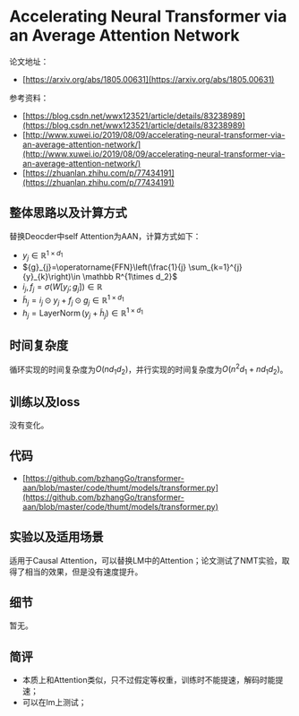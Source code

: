 # Accelerating Neural Transformer via an Average Attention Network

论文地址：

- [https://arxiv.org/abs/1805.00631](https://arxiv.org/abs/1805.00631)

参考资料：

- [https://blog.csdn.net/wwx123521/article/details/83238989](https://blog.csdn.net/wwx123521/article/details/83238989)
- [http://www.xuwei.io/2019/08/09/accelerating-neural-transformer-via-an-average-attention-network/](http://www.xuwei.io/2019/08/09/accelerating-neural-transformer-via-an-average-attention-network/)
- [https://zhuanlan.zhihu.com/p/77434191](https://zhuanlan.zhihu.com/p/77434191)



## 整体思路以及计算方式

替换Deocder中self Attention为AAN，计算方式如下：

- $y_j\in \mathbb R^{1\times d_1}$
- ${g}_{j}=\operatorname{FFN}\left(\frac{1}{j} \sum_{k=1}^{j} {y}_{k}\right)\in \mathbb R^{1\times d_2}$
- ${i}_{j}, {f}_{j}=\sigma\left(W\left[{y}_{j} ; {g}_{j}\right]\right)\in \mathbb R$
- $\tilde{{h}}_{j}={i}_{j} \odot {y}_{j}+{f}_{j} \odot {g}_{j} \in \mathbb R^{1\times d_1}$
- ${h}_{j}=\operatorname{LayerNorm}\left({y}_{j}+\tilde{{h}}_{j}\right)\in \mathbb R^{1\times d_1}$



## 时间复杂度

循环实现的时间复杂度为$O(nd_1 d_2)$，并行实现的时间复杂度为$O(n^2d_1 + nd_1 d_2)$。



## 训练以及loss

没有变化。



## 代码

- [https://github.com/bzhangGo/transformer-aan/blob/master/code/thumt/models/transformer.py](https://github.com/bzhangGo/transformer-aan/blob/master/code/thumt/models/transformer.py)



## 实验以及适用场景

适用于Causal Attention，可以替换LM中的Attention；论文测试了NMT实验，取得了相当的效果，但是没有速度提升。



## 细节

暂无。



## 简评

- 本质上和Attention类似，只不过假定等权重，训练时不能提速，解码时能提速；
- 可以在lm上测试；
